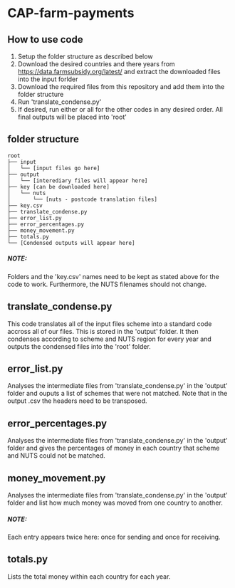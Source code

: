 # CAP-farm-payments

## How to use code
1. Setup the folder structure as described below
2. Download the desired countries and there years from https://data.farmsubsidy.org/latest/ and extract the downloaded files into the input forlder
3. Download the required files from this repository and add them into the folder structure
4. Run 'translate_condense.py'
5. If desired, run either or all for the other codes in any desired order. All final outputs will be placed into 'root'

## folder structure
```
root
├── input
│   └── [input files go here]
├── output
│   └── [interediary files will appear here]
├── key [can be downloaded here]
│   └── nuts
│       └── [nuts - postcode translation files]
├── key.csv
├── translate_condense.py
├── error_list.py
├── error_percentages.py
├── money_movement.py
├── totals.py
└── [Condensed outputs will appear here]
```
##### NOTE:
Folders and the 'key.csv' names need to be kept as stated above for the code to work. Furthermore, the NUTS filenames should not change.

## translate_condense.py
This code translates all of the input files scheme into a standard code accross all of our files. This is stored in the 'output' folder. It then condenses according to scheme and NUTS region for every year and outputs the condensed files into the 'root' folder.

## error_list.py
Analyses the intermediate files from 'translate_condense.py' in the 'output' folder and ouputs a list of schemes that were not matched. Note that in the output .csv the headers need to be transposed.

## error_percentages.py
Analyses the intermediate files from 'translate_condense.py' in the 'output' folder and gives the percentages of money in each country that scheme and NUTS could not be matched.

## money_movement.py
Analyses the intermediate files from 'translate_condense.py' in the 'output' folder and list how much money was moved from one country to another.
##### NOTE:
Each entry appears twice here: once for sending and once for receiving.

## totals.py
Lists the total money within each country for each year.

